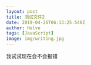 ```yaml
---
layout: post
title: 测试文件2
date: 2019-04-26T06:13:25.540Z
author: Helve
tags: [JavaScript]
image: img/writing.jpg
---
```

我试试现在会不会报错
